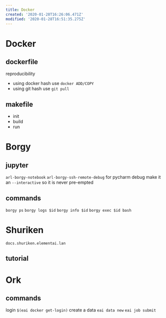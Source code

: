 ```yaml
---
title: Docker
created: '2020-01-28T16:26:06.471Z'
modified: '2020-01-28T16:51:35.275Z'
---
```


# Docker

## dockerfile

reproducibility
- using docker hash use `docker ADD/COPY`
- using git hash use `git pull`

## makefile

- init
- build
- run

# Borgy

## jupyter

`arl-borgy-notebook`
`arl-borgy-ssh-remote-debug` for pycharm debug
make it an `--interactive` so it is never pre-empted

## commands

`borgy ps`
`borgy logs $id`
`borgy info $id`
`borgy exec $id bash`

# Shuriken

`docs.shuriken.elementai.lan`

## tutorial

# Ork

## commands

login `$(eai docker get-login)`
create a data `eai data new`
`eai job submit`
